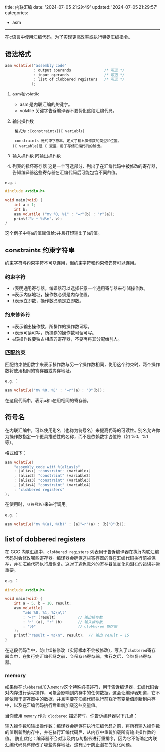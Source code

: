 title: 内联汇编
date: '2024-07-05 21:29:49'
updated: '2024-07-05 21:29:57'
categories:
  - asm
---
在c语言中使用汇编代码，为了实现更高效率或执行特定汇编指令。

## 语法格式

```c
asm volatile("assembly code"
             : output operands               /* 可选 */
             : input operands                /* 可选 */
             : list of clobbered registers   /* 可选 */
            );
```
1. asm和volatile
    - asm 是内联汇编的关键字。
    - volatile 关键字告诉编译器不要优化这段汇编代码。

2. 输出操作数

        格式为 :[constraints](C variable)

        constraints 是约束字符串，定义了输出操作数的类型和位置。
       (C variable)是 C 变量，用于存储汇编代码的输出。

3. 输入操作数
同输出操作数

4. 列表的损坏寄存器
这是一个可选部分，列出了在汇编代码中被修改的寄存器，告知编译器这些寄存器在汇编代码后可能包含不同的值。

`e.g.` :

```c
#include <stdio.h>

void main(void) {
    int a = 1;
    int b;
    asm volatile ("mv %0, %1" : "=r"(b) : "r"(a));
    printf("b = %d\n", b);
}
```

这个例子中将`a`的值赋值给`b`并且打印输出了`b`的值。

## constraints 约束字符串

约束字符与约束字符不可以连用，但约束字符和约束修饰符可以连用。

### 约束字符

- `r`表明通用寄存器，编译器可以选择任意一个通用寄存器来存储操作数。
- `m`表示内存地址，操作数必须是内存位置。
- `i`表示立即数，操作数必须是立即数。

### 约束修饰符

- `=`表示输出操作数，所操作的操作数可写。
- `+`表示可读可写，所操作的操作数可读可写。
- `&`该操作数要独占相应的寄存器，不要再将其分配给别人。

### 匹配约束

匹配约束使用数字来表示操作数与另一个操作数相同，使用这个约束时，两个操作数将使用相同的寄存器或内存地址。

`e.g.`：

```c
asm volatile("mv %0, %1" : "=r"(a) : "0"(b));
```

在这段代码中，表示`a`和`b`使用相同的寄存器。

## 符号名

在内联汇编中，可以使用别名（也称为符号名）来提高代码的可读性。别名允许你为操作数指定一个更具描述性的名称，而不是依赖数字占位符（如 %0、%1 等）。

格式如下：

```c
asm volatile(
    "assembly code with %(alias)s"
    : [alias1] "constraint" (variable1)
    , [alias2] "constraint" (variable2)
    : [alias3] "constraint" (variable3)
    , [alias4] "constraint" (variable4)
    : "clobbered registers"
);
```

在使用时，`%(符号名)`来进行调用。

`e.g.`：

```c
asm volatile("mv %(a), %(b)" : [a]"=r"(a) : [b]"0"(b));
```

## list of clobbered registers

在 GCC 内联汇编中，`clobbered registers` 列表用于告诉编译器在执行内联汇编代码时会修改哪些寄存器。编译器会确保这些寄存器的值在汇编代码执行前被保存，并在汇编代码执行后恢复。这对于避免意外的寄存器值变化和潜在的错误非常重要。

`e.g.`：

```c
#include <stdio.h>

void main(void) {
    int a = 5, b = 10, result;
    asm volatile(
        "add %0, %1, %2\n\t"
        : "=r" (result)          // 输出操作数
        : "r" (a), "r" (b)       // 输入操作数
        : "t0"                   // clobbered 寄存器
    );
    printf("result = %d\n", result);  // 输出 result = 15
}
```

在这段代码当中，防止t0被修改（实际根本不会被修改），写入了`clobbered`寄存器当中，在执行完汇编代码之前，会保存`t0`寄存器，执行之后，会恢复`t0`寄存器。

### memory

如果你在`clobbered`加入`memory`这个特殊的描述符，用于告诉编译器，汇编代码会对内存进行读写操作，可能会影响到内存中的任何数据。这会让编译器知道，它不能依赖于寄存器中的数据，并且需要在汇编代码执行前将所有变量值刷新到内存中，以及在汇编代码执行后重新加载这些变量值。

当你使用 `memory` 作为 `clobbered` 描述符时，你告诉编译器以下几点：

输入操作数和输出操作数：编译器会确保在执行汇编代码之前，将所有输入操作数的值刷新到内存中，并在执行汇编代码后，从内存中重新加载所有输出操作数的值。
防止优化：编译器不会对涉及内存的指令进行重排序，因为它不能确定内联汇编代码具体修改了哪些内存地址。这有助于防止潜在的优化问题。
